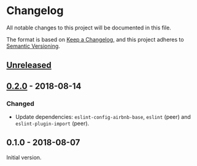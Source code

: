 # Changelog

All notable changes to this project will be documented in this file.

The format is based on [Keep a Changelog](https://keepachangelog.com/en/1.0.0/),
and this project adheres to
[Semantic Versioning](https://semver.org/spec/v2.0.0.html).

## [Unreleased]

## [0.2.0] - 2018-08-14

### Changed

- Update dependencies: `eslint-config-airbnb-base`, `eslint` (peer) and
  `eslint-plugin-import` (peer).

## 0.1.0 - 2018-08-07

Initial version.

[unreleased]:
  https://github.com/olistic/ucudal-eslint-config/compare/v0.2.0...HEAD
[0.2.0]: https://github.com/olistic/ucudal-eslint-config/compare/v0.1.0...v0.2.0
